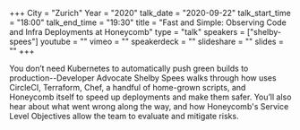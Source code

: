 +++
City = "Zurich"
Year = "2020"
talk_date = "2020-09-22"
talk_start_time = "18:00"
talk_end_time = "19:30"
title = "Fast and Simple: Observing Code and Infra Deployments at Honeycomb"
type = "talk"
speakers = ["shelby-spees"]
youtube = ""
vimeo = ""
speakerdeck = ""
slideshare = ""
slides = ""
+++

You don’t need Kubernetes to automatically push green builds to production--Developer Advocate Shelby Spees walks through how uses CircleCI, Terraform, Chef, a handful of home-grown scripts, and Honeycomb itself to speed up deployments and make them safer. You’ll also hear about what went wrong along the way, and how Honeycomb's Service Level Objectives allow the team to evaluate and mitigate risks.

<div id="bigmarker-conference-widget-containerf7b6d18dbacd"></div><script src="https://www.bigmarker.com/widget/register_widget.js?club=devopstuesdays-zurich&conference=f7b6d18dbacd&widget_type=image_register&series_register=&upcoming_sub_title=&live_sub_title=&rec_sub_title=&upcoming_button_text=&live_button_text=&rec_button_text=&link_to_channel=true&widget_width=600&background_color=ffffff&btext_color=2d374d&link_color=1089f5&ltext_color=ffffff&cid=6f7fd60dfdbe" type="text/javascript"></script>